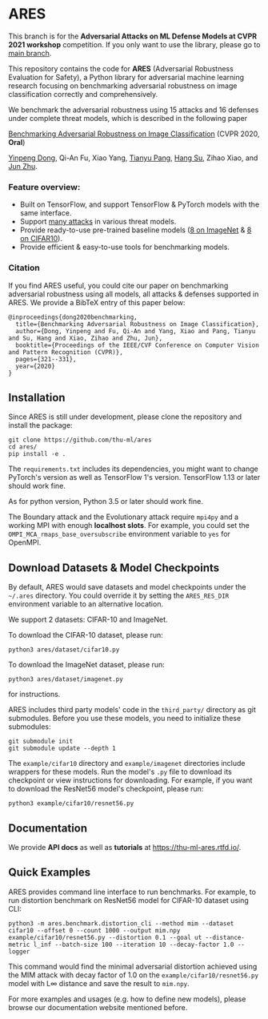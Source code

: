 # ARES

This branch is for the __Adversarial Attacks on ML Defense Models at CVPR 2021 workshop__ competition. If you only want to use the library, please go to [main branch](https://github.com/thu-ml/ares/tree/main).

This repository contains the code for __ARES__ (Adversarial Robustness Evaluation for Safety), a Python library for adversarial machine learning research focusing on benchmarking adversarial robustness on image classification correctly and comprehensively.

We benchmark the adversarial robustness using 15 attacks and 16 defenses under complete threat models, which is described in the following paper

[Benchmarking Adversarial Robustness on Image Classification](http://openaccess.thecvf.com/content_CVPR_2020/papers/Dong_Benchmarking_Adversarial_Robustness_on_Image_Classification_CVPR_2020_paper.pdf) (CVPR 2020, __Oral__)

[Yinpeng Dong](http://ml.cs.tsinghua.edu.cn/~yinpeng/), Qi-An Fu, Xiao Yang, [Tianyu Pang](http://ml.cs.tsinghua.edu.cn/~yinpeng/), [Hang Su](http://www.suhangss.me), Zihao Xiao, and [Jun Zhu](http://ml.cs.tsinghua.edu.cn/~jun/index.shtml).

### Feature overview:

- Built on TensorFlow, and support TensorFlow & PyTorch models with the same interface.
- Support [many attacks](https://github.com/thu-ml/ares/tree/master/ares/attack) in various threat models.
- Provide ready-to-use pre-trained baseline models ([8 on ImageNet](https://github.com/thu-ml/ares/tree/master/example/imagenet) & [8 on CIFAR10](https://github.com/thu-ml/ares/tree/master/example/cifar10)).
- Provide efficient & easy-to-use tools for benchmarking models.

### Citation

If you find ARES useful, you could cite our paper on benchmarking adversarial robustness using all models, all attacks & defenses supported in ARES. We provide a BibTeX entry of this paper below:

```
@inproceedings{dong2020benchmarking,
  title={Benchmarking Adversarial Robustness on Image Classification},
  author={Dong, Yinpeng and Fu, Qi-An and Yang, Xiao and Pang, Tianyu and Su, Hang and Xiao, Zihao and Zhu, Jun},
  booktitle={Proceedings of the IEEE/CVF Conference on Computer Vision and Pattern Recognition (CVPR)},
  pages={321--331},
  year={2020}
}
```


## Installation

Since ARES is still under development, please clone the repository and install the package:

``` shell
git clone https://github.com/thu-ml/ares
cd ares/
pip install -e .
```

The `requirements.txt` includes its dependencies, you might want to change PyTorch's version as well as TensorFlow 1's version. TensorFlow 1.13 or later should work fine.

As for python version, Python 3.5 or later should work fine.

The Boundary attack and the Evolutionary attack require `mpi4py` and a working MPI with enough __localhost slots__. For example, you could set the `OMPI_MCA_rmaps_base_oversubscribe` environment variable to `yes` for OpenMPI.

## Download Datasets & Model Checkpoints

By default, ARES would save datasets and model checkpoints under the `~/.ares` directory. You could override it by setting the `ARES_RES_DIR` environment variable to an alternative location.

We support 2 datasets: CIFAR-10 and ImageNet. 

To download the CIFAR-10 dataset, please run:

``` shell
python3 ares/dataset/cifar10.py
```

To download the ImageNet dataset, please run:

``` shell
python3 ares/dataset/imagenet.py
```

for instructions.

ARES includes third party models' code in the `third_party/` directory as git submodules. Before you use these models, you need to initialize these submodules:

``` shell
git submodule init
git submodule update --depth 1
```

The `example/cifar10` directory and `example/imagenet` directories include wrappers for these models. Run the model's `.py` file to download its checkpoint or view instructions for downloading. For example, if you want to download the ResNet56 model's checkpoint, please run:

``` shell
python3 example/cifar10/resnet56.py
```

## Documentation

We provide __API docs__ as well as __tutorials__ at https://thu-ml-ares.rtfd.io/.

## Quick Examples

ARES provides command line interface to run benchmarks. For example, to run distortion benchmark on ResNet56 model for CIFAR-10 dataset using CLI:

```shell
python3 -m ares.benchmark.distortion_cli --method mim --dataset cifar10 --offset 0 --count 1000 --output mim.npy example/cifar10/resnet56.py --distortion 0.1 --goal ut --distance-metric l_inf --batch-size 100 --iteration 10 --decay-factor 1.0 --logger
```

This command would find the minimal adversarial distortion achieved using the MIM attack with decay factor of 1.0 on the `example/cifar10/resnet56.py` model with L∞ distance and save the result to `mim.npy`.

For more examples and usages (e.g. how to define new models), please browse our documentation website mentioned before.


